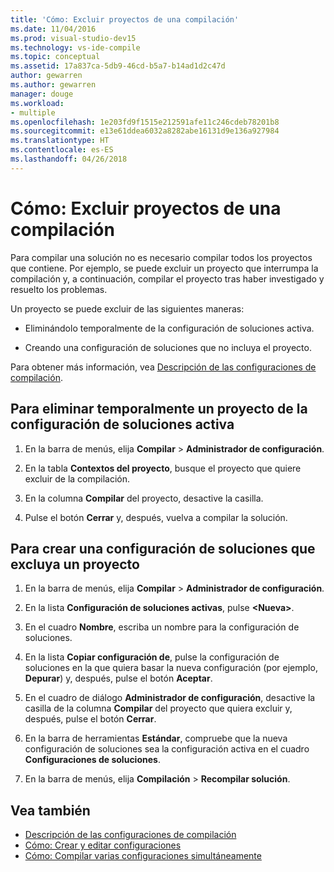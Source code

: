 ```yaml
---
title: 'Cómo: Excluir proyectos de una compilación'
ms.date: 11/04/2016
ms.prod: visual-studio-dev15
ms.technology: vs-ide-compile
ms.topic: conceptual
ms.assetid: 17a837ca-5db9-46cd-b5a7-b14ad1d2c47d
author: gewarren
ms.author: gewarren
manager: douge
ms.workload:
- multiple
ms.openlocfilehash: 1e203fd9f1515e212591afe11c246cdeb78201b8
ms.sourcegitcommit: e13e61ddea6032a8282abe16131d9e136a927984
ms.translationtype: HT
ms.contentlocale: es-ES
ms.lasthandoff: 04/26/2018
---
```

# <a name="how-to-exclude-projects-from-a-build"></a>Cómo: Excluir proyectos de una compilación

Para compilar una solución no es necesario compilar todos los proyectos que contiene. Por ejemplo, se puede excluir un proyecto que interrumpa la compilación y, a continuación, compilar el proyecto tras haber investigado y resuelto los problemas.

Un proyecto se puede excluir de las siguientes maneras:

-   Eliminándolo temporalmente de la configuración de soluciones activa.

-   Creando una configuración de soluciones que no incluya el proyecto.

Para obtener más información, vea [Descripción de las configuraciones de compilación](../ide/understanding-build-configurations.md).

## <a name="to-temporarily-remove-a-project-from-the-active-solution-configuration"></a>Para eliminar temporalmente un proyecto de la configuración de soluciones activa

1.  En la barra de menús, elija **Compilar** > **Administrador de configuración**.

2.  En la tabla **Contextos del proyecto**, busque el proyecto que quiere excluir de la compilación.

3.  En la columna **Compilar** del proyecto, desactive la casilla.

4.  Pulse el botón **Cerrar** y, después, vuelva a compilar la solución.

## <a name="to-create-a-solution-configuration-that-excludes-a-project"></a>Para crear una configuración de soluciones que excluya un proyecto

1.  En la barra de menús, elija **Compilar** > **Administrador de configuración**.

2.  En la lista **Configuración de soluciones activas**, pulse **\<Nueva>**.

3.  En el cuadro **Nombre**, escriba un nombre para la configuración de soluciones.

4.  En la lista **Copiar configuración de**, pulse la configuración de soluciones en la que quiera basar la nueva configuración (por ejemplo, **Depurar**) y, después, pulse el botón **Aceptar**.

5.  En el cuadro de diálogo **Administrador de configuración**, desactive la casilla de la columna **Compilar** del proyecto que quiera excluir y, después, pulse el botón **Cerrar**.

6.  En la barra de herramientas **Estándar**, compruebe que la nueva configuración de soluciones sea la configuración activa en el cuadro **Configuraciones de soluciones**.

7.  En la barra de menús, elija **Compilación** > **Recompilar solución**.

## <a name="see-also"></a>Vea también

- [Descripción de las configuraciones de compilación](../ide/understanding-build-configurations.md)
- [Cómo: Crear y editar configuraciones](../ide/how-to-create-and-edit-configurations.md)
- [Cómo: Compilar varias configuraciones simultáneamente](../ide/how-to-build-multiple-configurations-simultaneously.md)